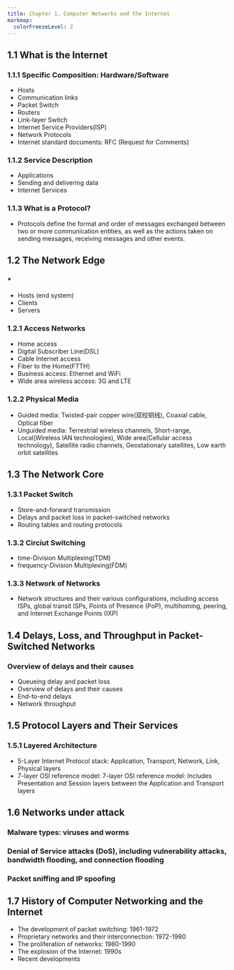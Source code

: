 ```yaml
---
title: Chapter 1, Computer Networks and the Internet 
markmap:
  colorFreezeLevel: 2
---
```


## 1.1 What is the Internet

### 1.1.1 Specific Composition: Hardware/Software
- Hosts
- Communication links
- Packet Switch
- Routers
- Link-layer Switch
- Internet Service Providers(ISP)
- Network Protocols
- Internet standard documents: RFC (Request for Comments)

### 1.1.2 Service Description
- Applications
- Sending and delivering data
- Internet Services

### 1.1.3 What is a Protocol?
- Protocols define the format and order of messages exchanged between two or more communication entities, as well as the actions taken on sending messages, receiving messages and other events.

## 1.2 The Network Edge

### *
- Hosts (end system)
- Clients
- Servers

### 1.2.1 Access Networks
- Home access
- Digital Subscriber Line(DSL)
- Cable Internet access
- Fiber to the Home(FTTH)
- Business access: Ethernet and WiFi
- Wide area wireless access: 3G and LTE

### 1.2.2 Physical Media
- Guided media: Twisted-pair copper wire(双绞铜线), Coaxial cable, Optical fiber
- Unguided media: Terrestrial wireless channels, Short-range, Local(Wireless lAN technologies), Wide area(Cellular access technology), Satellite radio channels, Geostationary satellites, Low earth orbit satellites


## 1.3 The Network Core

### 1.3.1 Packet Switch
- Store-and-forward transmission
- Delays and packet loss in packet-switched networks
- Routing tables and routing protocols

### 1.3.2 Circiut Switching
- time-Division Multiplexing(TDM)
- frequency-Division Multiplexing(FDM)

### 1.3.3 Network of Networks
- Network structures and their various configurations, including access ISPs, global transit ISPs, Points of Presence (PoP), multihoming, peering, and Internet Exchange Points (IXP)

## 1.4 Delays, Loss, and Throughput in Packet-Switched Networks

### Overview of delays and their causes
- Queueing delay and packet loss
- Overview of delays and their causes
- End-to-end delays
- Network throughput

## 1.5 Protocol Layers and Their Services
### 1.5.1 Layered Architecture
- 5-Layer Internet Protocol stack: Application, Transport, Network, Link, Physical layers
- 7-layer OSI reference model: 7-layer OSI reference model: Includes Presentation and Session layers between the Application and Transport layers

## 1.6 Networks under attack
### Malware types: viruses and worms
### Denial of Service attacks (DoS), including vulnerability attacks, bandwidth flooding, and connection flooding
### Packet sniffing and IP spoofing

## 1.7 History of Computer Networking and the Internet
- The development of packet switching: 1961-1972
- Proprietary networks and their interconnection: 1972-1980
- The proliferation of networks: 1980-1990
- The explosion of the Internet: 1990s
- Recent developments



